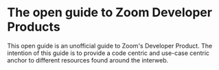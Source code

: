 # The open guide to Zoom Developer Products

This open guide is an unofficial guide to Zoom's Developer Product. The intention of this guide is to provide a code centric and use-case centric anchor to different resources found around the interweb. 
